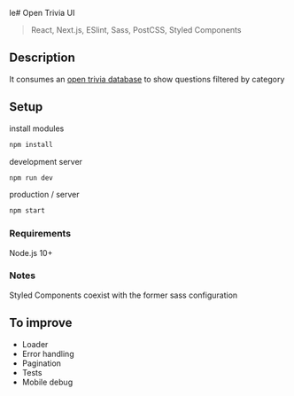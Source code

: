 le# Open Trivia UI

> React, Next.js, ESlint, Sass, PostCSS, Styled Components

## Description

It consumes an [open trivia database](https://opentdb.com/api_config.php) to show questions filtered by category

## Setup

install modules

```sh
npm install
```

development server

```sh
npm run dev
```

production / server

```sh
npm start
```

### Requirements

Node.js 10+

### Notes

Styled Components coexist with the former sass configuration

## To improve

- Loader
- Error handling
- Pagination
- Tests
- Mobile debug

